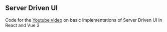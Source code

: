 ## Server Driven UI

Code for the [Youtube video](https://www.youtube.com/watch?v=0wXWHfLXMro) on basic implementations of Server Driven UI in React and Vue 3

